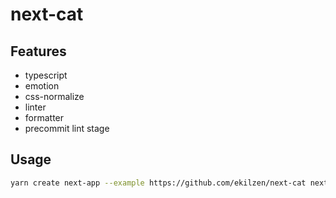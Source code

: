 # next-cat

## Features

- typescript
- emotion
- css-normalize
- linter
- formatter
- precommit lint stage

## Usage

```bash
yarn create next-app --example https://github.com/ekilzen/next-cat next-cat-app
```
